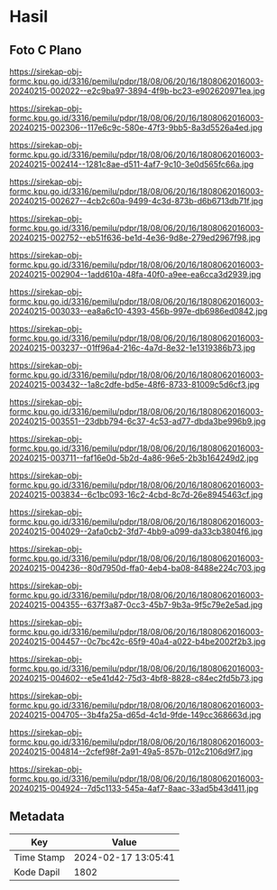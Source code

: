 # Hasil

## Foto C Plano

https://sirekap-obj-formc.kpu.go.id/3316/pemilu/pdpr/18/08/06/20/16/1808062016003-20240215-002022--e2c9ba97-3894-4f9b-bc23-e902620971ea.jpg

https://sirekap-obj-formc.kpu.go.id/3316/pemilu/pdpr/18/08/06/20/16/1808062016003-20240215-002306--117e6c9c-580e-47f3-9bb5-8a3d5526a4ed.jpg

https://sirekap-obj-formc.kpu.go.id/3316/pemilu/pdpr/18/08/06/20/16/1808062016003-20240215-002414--1281c8ae-d511-4af7-9c10-3e0d565fc66a.jpg

https://sirekap-obj-formc.kpu.go.id/3316/pemilu/pdpr/18/08/06/20/16/1808062016003-20240215-002627--4cb2c60a-9499-4c3d-873b-d6b6713db71f.jpg

https://sirekap-obj-formc.kpu.go.id/3316/pemilu/pdpr/18/08/06/20/16/1808062016003-20240215-002752--eb51f636-be1d-4e36-9d8e-279ed2967f98.jpg

https://sirekap-obj-formc.kpu.go.id/3316/pemilu/pdpr/18/08/06/20/16/1808062016003-20240215-002904--1add610a-48fa-40f0-a9ee-ea6cca3d2939.jpg

https://sirekap-obj-formc.kpu.go.id/3316/pemilu/pdpr/18/08/06/20/16/1808062016003-20240215-003033--ea8a6c10-4393-456b-997e-db6986ed0842.jpg

https://sirekap-obj-formc.kpu.go.id/3316/pemilu/pdpr/18/08/06/20/16/1808062016003-20240215-003237--01ff96a4-216c-4a7d-8e32-1e1319386b73.jpg

https://sirekap-obj-formc.kpu.go.id/3316/pemilu/pdpr/18/08/06/20/16/1808062016003-20240215-003432--1a8c2dfe-bd5e-48f6-8733-81009c5d6cf3.jpg

https://sirekap-obj-formc.kpu.go.id/3316/pemilu/pdpr/18/08/06/20/16/1808062016003-20240215-003551--23dbb794-6c37-4c53-ad77-dbda3be996b9.jpg

https://sirekap-obj-formc.kpu.go.id/3316/pemilu/pdpr/18/08/06/20/16/1808062016003-20240215-003711--faf16e0d-5b2d-4a86-96e5-2b3b164249d2.jpg

https://sirekap-obj-formc.kpu.go.id/3316/pemilu/pdpr/18/08/06/20/16/1808062016003-20240215-003834--6c1bc093-16c2-4cbd-8c7d-26e8945463cf.jpg

https://sirekap-obj-formc.kpu.go.id/3316/pemilu/pdpr/18/08/06/20/16/1808062016003-20240215-004029--2afa0cb2-3fd7-4bb9-a099-da33cb3804f6.jpg

https://sirekap-obj-formc.kpu.go.id/3316/pemilu/pdpr/18/08/06/20/16/1808062016003-20240215-004236--80d7950d-ffa0-4eb4-ba08-8488e224c703.jpg

https://sirekap-obj-formc.kpu.go.id/3316/pemilu/pdpr/18/08/06/20/16/1808062016003-20240215-004355--637f3a87-0cc3-45b7-9b3a-9f5c79e2e5ad.jpg

https://sirekap-obj-formc.kpu.go.id/3316/pemilu/pdpr/18/08/06/20/16/1808062016003-20240215-004457--0c7bc42c-65f9-40a4-a022-b4be2002f2b3.jpg

https://sirekap-obj-formc.kpu.go.id/3316/pemilu/pdpr/18/08/06/20/16/1808062016003-20240215-004602--e5e41d42-75d3-4bf8-8828-c84ec2fd5b73.jpg

https://sirekap-obj-formc.kpu.go.id/3316/pemilu/pdpr/18/08/06/20/16/1808062016003-20240215-004705--3b4fa25a-d65d-4c1d-9fde-149cc368663d.jpg

https://sirekap-obj-formc.kpu.go.id/3316/pemilu/pdpr/18/08/06/20/16/1808062016003-20240215-004814--2cfef98f-2a91-49a5-857b-012c2106d9f7.jpg

https://sirekap-obj-formc.kpu.go.id/3316/pemilu/pdpr/18/08/06/20/16/1808062016003-20240215-004924--7d5c1133-545a-4af7-8aac-33ad5b43d411.jpg


## Metadata

| Key        | Value               |
| ---------- | ------------------- |
| Time Stamp | 2024-02-17 13:05:41 |
| Kode Dapil | 1802                |



